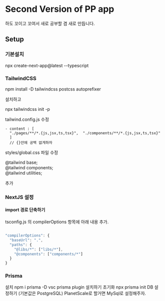 # Second Version of PP app

하도 꼬이고 꼬여서 새로 공부할 겸 새로 만듭니다.

## Setup

### 기본설치

npx create-next-app@latest --typescript

### TailwindCSS

npm install -D tailwindcss postcss autoprefixer

설치하고

npx tailwindcss init -p

tailwind.config.js 수정

```
- content : [
  "./pages/**/*.{js,jsx,ts,tsx}",  "./components/**/*.{js,jsx,ts,tsx}"
  ]
  // {}안에 공백 없게하자

```

styles/global.css 파일 수정

@tailwind base;  
@tailwind components;  
@tailwind utilities;

추가

### NextJS 설정

#### import 경로 단축하기

tsconfig.js 의 compilerOptions 항목에 아래 내용 추가.

```javascript

"compilerOptions": {
  "baseUrl": ".",
  "paths": {
    "@libs/*": ["libs/*"],
    "@components": ["components/*"]
  }
}

```

### Prisma

설치
npm i prisma -D
vsc prisma plugin 설치하기
초기화
npx prisma init
DB 설정하기 (기본값은 PostgreSQL)
PlanetScale로 할거면 MySql로 설정해주자.
